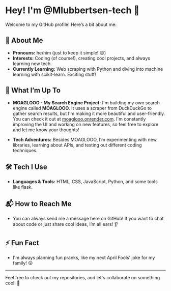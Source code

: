 # Hey! I'm @Mlubbertsen-tech 👋

Welcome to my GitHub profile! Here’s a bit about me:

## 👾 About Me
- **Pronouns:** he/him (just to keep it simple! 😊)
- **Interests:** Coding (of course!), creating cool projects, and always learning new tech.
- **Currently Learning:** Web scraping with Python and diving into machine learning with scikit-learn. Exciting stuff!

## 🚀 What I’m Up To
- **MOAGLOOO - My Search Engine Project:** I'm building my own search engine called **MOAGLOOO**. It uses a scraper from DuckDuckGo to gather search results, but I'm making it more beautiful and user-friendly. You can check it out at [moaglooo.onrender.com](https://moaglooo.onrender.com). I'm constantly improving the UI and working on new features, so feel free to explore and let me know your thoughts!
  
- **Tech Adventures:** Besides MOAGLOOO, I’m experimenting with new libraries, learning about APIs, and testing out different coding techniques. 

## 🛠️ Tech I Use
- **Languages & Tools:** HTML, CSS, JavaScript, Python, and some tools like flask.
  
## 📬 How to Reach Me
- You can always send me a message here on GitHub! If you want to chat about code or just share cool ideas, I’m all ears! 👂

## ⚡ Fun Fact
- I'm always planning fun pranks, like my next April Fools’ joke for my family! 😜

<!-- ## 📡 Connect with Me
- [Personal Website (matthias.lubbertsen.com)](http://matthias.lubbertsen.com)
- [Personal Website (matthias.lubbertsen.com)](http://matthias.lubbertsen.com/contat) (If you have one) -->

---

Feel free to check out my repositories, and let's collaborate on something cool! 🚀
